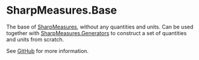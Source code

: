# SharpMeasures.Base

The base of [SharpMeasures](https://www.nuget.org/packages/SharpMeasures/), without any quantities and units. Can be used together with [SharpMeasures.Generators](https://www.nuget.org/packages/SharpMeasures.Generators/) to construct a set of quantities and units from scratch.

See [GitHub](https://github.com/ErikWe/sharp-measures) for more information.